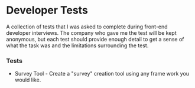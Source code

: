 # Developer Tests

A collection of tests that I was asked to complete during front-end developer interviews.  The company who gave me the test will be kept anonymous, but each test should provide enough detail to get a sense of what the task was and the limitations surrounding the test.

### Tests
* Survey Tool - Create a "survey" creation tool using any frame work you would like.  
